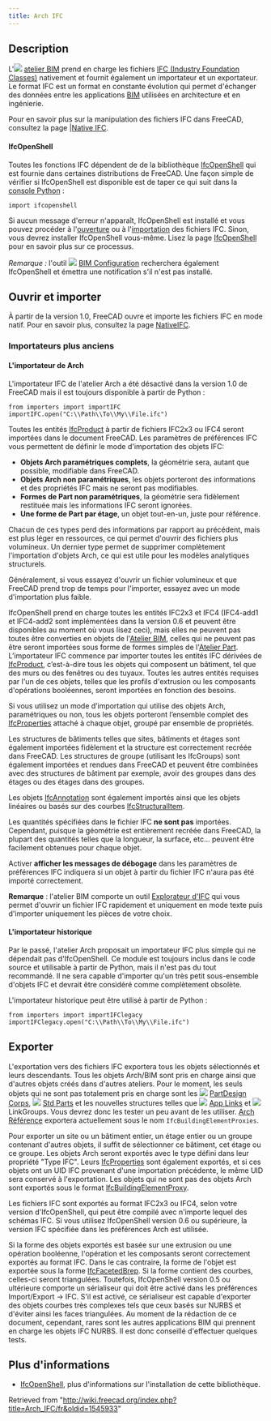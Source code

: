 ```yaml
---
title: Arch IFC
---
```

## Description

L'![](/images/Workbench_BIM.svg) [atelier BIM](/BIM_Workbench/fr "BIM Workbench/fr") prend en charge les fichiers [IFC (Industry Foundation Classes)](https://fr.wikipedia.org/wiki/Industry_Foundation_Classes) nativement et fournit également un importateur et un exportateur. Le format IFC est un format en constante évolution qui permet d'échanger des données entre les applications [BIM](https://fr.wikipedia.org/wiki/Building_information_modeling) utilisées en architecture et en ingénierie.

Pour en savoir plus sur la manipulation des fichiers IFC dans FreeCAD, consultez la page |[Native IFC](/Native_IFC/fr "Native IFC/fr").

#### IfcOpenShell

Toutes les fonctions IFC dépendent de de la bibliothèque [IfcOpenShell](/IfcOpenShell/fr "IfcOpenShell/fr") qui est fournie dans certaines distributions de FreeCAD. Une façon simple de vérifier si IfcOpenShell est disponible est de taper ce qui suit dans la [console Python](/Python_console/fr "Python console/fr") :

```
import ifcopenshell

```

Si aucun message d'erreur n'apparaît, IfcOpenShell est installé et vous pouvez procéder à l'[ouverture](/Std_Open/fr "Std Open/fr") ou à l'[importation](/Std_Import/fr "Std Import/fr") des fichiers IFC. Sinon, vous devrez installer IfcOpenShell vous-même. Lisez la page [IfcOpenShell](/IfcOpenShell/fr "IfcOpenShell/fr") pour en savoir plus sur ce processus.

*Remarque :* l'outil ![](/images/BIM_Setup.svg) [BIM Configuration](/BIM_Setup/fr "BIM Setup/fr") recherchera également IfcOpenShell et émettra une notification s'il n'est pas installé.

## Ouvrir et importer

À partir de la version 1.0, FreeCAD ouvre et importe les fichiers IFC en mode natif. Pour en savoir plus, consultez la page [NativeIFC](/index.php?title=NativeIFC/fr&action=edit&redlink=1 "NativeIFC/fr (page does not exist)").

### Importateurs plus anciens

#### L'importateur de Arch

L'importateur IFC de l'atelier Arch a été désactivé dans la version 1.0 de FreeCAD mais il est toujours disponible à partir de Python :

```
from importers import importIFC
importIFC.open("C:\\Path\\To\\My\\File.ifc")

```

Toutes les entités [IfcProduct](http://www.buildingsmart-tech.org/ifc/IFC4/Add1/html/schema/ifckernel/lexical/ifcproduct.htm) à partir de fichiers IFC2x3 ou IFC4 seront importées dans le document FreeCAD. Les paramètres de préférences IFC vous permettent de définir le mode d'importation des objets IFC:

* **Objets Arch paramétriques complets**, la géométrie sera, autant que possible, modifiable dans FreeCAD.
* **Objets Arch non paramétriques**, les objets porteront des informations et des propriétés IFC mais ne seront pas modifiables.
* **Formes de Part non paramétriques**, la géométrie sera fidèlement restituée mais les informations IFC seront ignorées.
* **Une forme de Part par étage**, un objet tout-en-un, juste pour référence.

Chacun de ces types perd des informations par rapport au précédent, mais est plus léger en ressources, ce qui permet d'ouvrir des fichiers plus volumineux. Un dernier type permet de supprimer complètement l'importation d'objets Arch, ce qui est utile pour les modèles analytiques structurels.

Généralement, si vous essayez d'ouvrir un fichier volumineux et que FreeCAD prend trop de temps pour l'importer, essayez avec un mode d'importation plus faible.

IfcOpenShell prend en charge toutes les entités IFC2x3 et IFC4 (IFC4-add1 et IFC4-add2 sont implémentées dans la version 0.6 et peuvent être disponibles au moment où vous lisez ceci), mais elles ne peuvent pas toutes être converties en objets de l'[Atelier BIM](/BIM_Workbench/fr "BIM Workbench/fr"), celles qui ne peuvent pas être seront importées sous forme de formes simples de l'[Atelier Part](/Part_Workbench/fr "Part Workbench/fr"). L’importateur IFC commence par importer toutes les entités IFC dérivées de [IfcProduct](http://standards.buildingsmart.org/IFC/RELEASE/IFC2x3/TC1/HTML/ifckernel/lexical/ifcproduct.htm), c’est-à-dire tous les objets qui composent un bâtiment, tel que des murs ou des fenêtres ou des tuyaux. Toutes les autres entités requises par l'un de ces objets, telles que les profils d'extrusion ou les composants d'opérations booléennes, seront importées en fonction des besoins.

Si vous utilisez un mode d’importation qui utilise des objets Arch, paramétriques ou non, tous les objets porteront l’ensemble complet des [IfcProperties](http://www.buildingsmart-tech.org/ifc/IFC4/Add1/html/schema/ifcpropertyresource/lexical/ifcproperty.htm) attaché à chaque objet, groupé par ensemble de propriétés.

Les structures de bâtiments telles que sites, bâtiments et étages sont également importées fidèlement et la structure est correctement recréée dans FreeCAD. Les structures de groupe (utilisant les IfcGroups) sont également importées et rendues dans FreeCAD et peuvent être combinées avec des structures de bâtiment par exemple, avoir des groupes dans des étages ou des étages dans des groupes.

Les objets [IfcAnnotation](http://www.buildingsmart-tech.org/ifc/IFC4/Add1/html/schema/ifcproductextension/lexical/ifcannotation.htm) sont également importés ainsi que les objets linéaires ou basés sur des courbes [IfcStructuralItem](http://www.buildingsmart-tech.org/ifc/IFC4/Add1/html/schema/ifcstructuralanalysisdomain/lexical/ifcstructuralitem.htm).

Les quantités spécifiées dans le fichier IFC **ne sont pas** importées. Cependant, puisque la géométrie est entièrement recréée dans FreeCAD, la plupart des quantités telles que la longueur, la surface, etc... peuvent être facilement obtenues pour chaque objet.

Activer **afficher les messages de débogage** dans les paramètres de préférences IFC indiquera si un objet à partir du fichier IFC n'aura pas été importé correctement.

**Remarque** : l'atelier BIM comporte un outil [Explorateur d'IFC](/BIM_IfcExplorer/fr "BIM IfcExplorer/fr") qui vous permet d'ouvrir un fichier IFC rapidement et uniquement en mode texte puis d'importer uniquement les pièces de votre choix.

#### L'importateur historique

Par le passé, l'atelier Arch proposait un importateur IFC plus simple qui ne dépendait pas d'IfcOpenShell. Ce module est toujours inclus dans le code source et utilisable à partir de Python, mais il n'est pas du tout recommandé. Il ne sera capable d'importer qu'un très petit sous-ensemble d'objets IFC et devrait être considéré comme complètement obsolète.

L'importateur historique peut être utilisé à partir de Python :

```
from importers import importIFClegacy
importIFClegacy.open("C:\\Path\\To\\My\\File.ifc")

```

## Exporter

L'exportation vers des fichiers IFC exportera tous les objets sélectionnés et leurs descendants. Tous les objets Arch/BIM sont pris en charge ainsi que d'autres objets créés dans d'autres ateliers. Pour le moment, les seuls objets qui ne sont pas totalement pris en charge sont les ![](/images/PartDesign_Body.svg) [PartDesign Corps](/PartDesign_Body/fr "PartDesign Body/fr"), ![](/images/Std_Part.svg) [Std Parts](/Std_Part/fr "Std Part/fr") et les nouvelles structures telles que ![](/images/Link.svg) [App Links](/Std_LinkMake/fr "Std LinkMake/fr") et ![](/images/LinkGroup.svg) LinkGroups. Vous devrez donc les tester un peu avant de les utiliser. [Arch Référence](/Arch_Reference/fr "Arch Reference/fr") exportera actuellement sous le nom `IfcBuildingElementProxies`.

Pour exporter un site ou un bâtiment entier, un étage entier ou un groupe contenant d'autres objets, il suffit de sélectionner ce bâtiment, cet étage ou ce groupe. Les objets Arch seront exportés avec le type défini dans leur propriété "Type IFC". Leurs [IfcProperties](http://www.buildingsmart-tech.org/ifc/IFC4/Add1/html/schema/ifcpropertyresource/lexical/ifcproperty.htm) sont également exportés, et si ces objets ont un UID IFC provenant d'une importation précédente, le même UID sera conservé à l'exportation. Les objets qui ne sont pas des objets Arch sont exportés sous le format [IfcBuildingElementProxy](http://www.buildingsmart-tech.org/ifc/IFC4/Add1/html/schema/ifcsharedbldgelements/lexical/ifcbuildingelementproxy.htm).

Les fichiers IFC sont exportés au format IFC2x3 ou IFC4, selon votre version d'IfcOpenShell, qui peut être compilé avec n'importe lequel des schémas IFC. Si vous utilisez IfcOpenShell version 0.6 ou supérieure, la version IFC spécifiée dans les préférences Arch est utilisée.

Si la forme des objets exportés est basée sur une extrusion ou une opération booléenne, l'opération et les composants seront correctement exportés au format IFC. Dans le cas contraire, la forme de l'objet est exportée sous la forme [IfcFacetedBrep](http://www.buildingsmart-tech.org/ifc/IFC4x1/html/schema/ifcgeometricmodelresource/lexical/ifcfacetedbrep.htm). Si la forme contient des courbes, celles-ci seront triangulées. Toutefois, IfcOpenShell version 0.5 ou ultérieure comporte un sérialiseur qui doit être activé dans les préférences Import/Export → IFC. S'il est activé, ce sérialiseur est capable d'exporter des objets courbes très complexes tels que ceux basés sur NURBS et d'éviter ainsi les faces triangulées. Au moment de la rédaction de ce document, cependant, rares sont les autres applications BIM qui prennent en charge les objets IFC NURBS. Il est donc conseillé d'effectuer quelques tests.

## Plus d'informations

* [IfcOpenShell](/IfcOpenShell/fr "IfcOpenShell/fr"), plus d'informations sur l'installation de cette bibliothèque.

Retrieved from "<http://wiki.freecad.org/index.php?title=Arch_IFC/fr&oldid=1545933>"